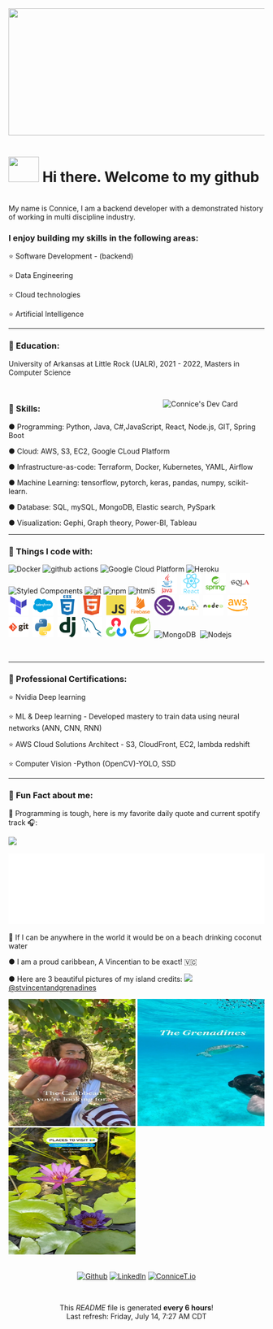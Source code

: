 
<div id="header" align="center">
  <img src="https://media.giphy.com/media/L1R1tvI9svkIWwpVYr/giphy.gif" width="1000", height= "250"/>
</div>


<h1><img src="https://emojis.slackmojis.com/emojis/images/1643514476/4594/blob-wave.gif?1643514476" width= "60" , height="50"/> Hi there. Welcome to my github </h1>

<div>
<p> </br> My name is Connice, I am a backend developer with a demonstrated history of working in multi discipline industry.</p>

<h3> I enjoy building my skills in the following areas: </h3>
<p>⭐️  Software Development - (backend) </p>
<p>⭐️  Data Engineering </p>
<p>⭐️  Cloud technologies </p>
<p>⭐️  Artificial Intelligence </p>
</div>
</p>

<div>
 <hr color="green" />
<h3> 🤖 Education: </h3>
<p> University of Arkansas at Little Rock (UALR), 2021 - 2022, Masters in Computer Science</p>
<br/>

<!-- markdownlint-disable MD033 -->
<a href="https://app.daily.dev/Connicee"><img src="https://api.daily.dev/devcards/519d988caa5e42f4b3f0d92e0b6fce36.png?r=x0a" width="200" align="right"  alt="Connice's Dev Card"/></a>
<!-- markdownlint-enable MD033 -->

<h3>🤖 Skills: </h3>

<p> ● Programming: Python, Java, C#,JavaScript, React, Node.js, GIT, Spring Boot </p>
<p> ● Cloud: AWS, S3, EC2, Google CLoud Platform </p>
<p> ● Infrastructure-as-code: Terraform, Docker, Kubernetes, YAML, Airflow</p>
<p> ● Machine Learning: tensorflow, pytorch, keras, pandas, numpy, scikit-learn.</p>
<p> ● Database: SQL, mySQL, MongoDB, Elastic search, PySpark </p>
<p> ● Visualization: Gephi, Graph theory, Power-BI, Tableau </p>
</div>


<div>
<hr color="green" />
<h3> 🤖 Things I code with: </h3>
<p>
  <img alt="Docker" src="https://img.shields.io/badge/-Docker-46a2f1?style=flat-square&logo=docker&logoColor=white" />
  <img alt="github actions" src="https://img.shields.io/badge/-Github_Actions-2088FF?style=flat-square&logo=github-actions&logoColor=white" />
  <img alt="Google Cloud Platform" src="https://img.shields.io/badge/-Google_Cloud_Platform-1a73e8?style=flat-square&logo=google-cloud&logoColor=white" />   
  <img alt="Heroku" src="https://img.shields.io/badge/-Heroku-430098?style=flat-square&logo=heroku&logoColor=white" />
  <img alt="Styled Components" src="https://img.shields.io/badge/-Styled_Components-db7092?style=flat-square&logo=styled-components&logoColor=white" />
  <img alt="git" src="https://img.shields.io/badge/-Git-F05032?style=flat-square&logo=git&logoColor=white" />
  <img alt="npm" src="https://img.shields.io/badge/-NPM-CB3837?style=flat-square&logo=npm&logoColor=white" />
  <img alt="html5" src="https://img.shields.io/badge/-HTML5-E34F26?style=flat-square&logo=html5&logoColor=white" />
  <img alt="Java" src="https://github.com/devicons/devicon/blob/master/icons/java/java-original-wordmark.svg" title="Java" width="40" height="40"/>&nbsp;
  <img src="https://github.com/devicons/devicon/blob/master/icons/react/react-original-wordmark.svg" title="React" alt="React" width="40" height="40"/>&nbsp;
  <img src="https://github.com/devicons/devicon/blob/master/icons/spring/spring-original-wordmark.svg" title="Spring" alt="Spring" width="40" height="40"/>&nbsp;
  <img src="https://github.com/devicons/devicon/blob/master/icons/sqlalchemy/sqlalchemy-original.svg" title="Sqlalchemy" alt="sqlalchemy" width="40" height="40"/>&nbsp;
  <img src="https://github.com/devicons/devicon/blob/master/icons/terraform/terraform-original.svg" title="terraform" alt="terraform" width="40" height="40"/>&nbsp;
  <img src="https://github.com/devicons/devicon/blob/master/icons/salesforce/salesforce-original.svg" title="salesforce" alt="salesforce" width="40" height="40"/>&nbsp;
  <img src="https://github.com/devicons/devicon/blob/master/icons/css3/css3-plain-wordmark.svg"  title="CSS3" alt="CSS" width="40" height="40"/>&nbsp;
  <img src="https://github.com/devicons/devicon/blob/master/icons/html5/html5-original.svg" title="HTML5" alt="HTML" width="40" height="40"/>&nbsp;
  <img src="https://github.com/devicons/devicon/blob/master/icons/javascript/javascript-original.svg" title="JavaScript" alt="JavaScript" width="40" height="40"/>&nbsp;
  <img src="https://github.com/devicons/devicon/blob/master/icons/firebase/firebase-plain-wordmark.svg" title="Firebase" alt="Firebase" width="40" height="40"/>&nbsp;
  <img src="https://github.com/devicons/devicon/blob/master/icons/gatsby/gatsby-original.svg" title="Gatsby"  alt="Gatsby" width="40" height="40"/>&nbsp;
  <img src="https://github.com/devicons/devicon/blob/master/icons/mysql/mysql-original-wordmark.svg" title="MySQL"  alt="MySQL" width="40" height="40"/>&nbsp;
  <img src="https://github.com/devicons/devicon/blob/master/icons/nodejs/nodejs-original-wordmark.svg" title="NodeJS" alt="NodeJS" width="40" height="40"/>&nbsp;
  <img src="https://github.com/devicons/devicon/blob/master/icons/amazonwebservices/amazonwebservices-plain-wordmark.svg" title="AWS" alt="AWS" width="40" height="40"/>&nbsp;
  <img src="https://github.com/devicons/devicon/blob/master/icons/git/git-original-wordmark.svg" title="Git" alt="Git" width="40" height="40"/>&nbsp;
  <img src="https://github.com/devicons/devicon/blob/master/icons/python/python-original.svg" title="python" alt="python" width="40" height="40"/>&nbsp;
  <img src="https://github.com/devicons/devicon/blob/master/icons/django/django-plain.svg" title="django" alt="django" width="40" height="40"/>&nbsp;
  <img src="https://github.com/devicons/devicon/blob/master/icons/mysql/mysql-original.svg" title="mysql" alt="mysql" width="40" height="40"/>&nbsp;
  <img src="https://github.com/devicons/devicon/blob/master/icons/opencv/opencv-original.svg" title="opencv" alt="opencv" width="40" height="40"/>&nbsp;
  <img src="https://github.com/devicons/devicon/blob/master/icons/spring/spring-original.svg" title="opencv" alt="opencv" width="40" height="40"/>&nbsp;
  <img alt="MongoDB" src="https://img.shields.io/badge/-MongoDB-13aa52?style=flat-square&logo=mongodb&logoColor=white" />&nbsp;
  <img alt="Nodejs" src="https://img.shields.io/badge/-Nodejs-43853d?style=flat-square&logo=Node.js&logoColor=white" />&nbsp;
</p>
</div>
<br/>


<hr color="green" />
<h3> 🤖 Professional Certifications: </h3>
<p> ⭐️ Nvidia Deep learning </p>
<p> ⭐️ ML & Deep learning - Developed mastery to train data using neural networks (ANN, CNN, RNN) </p>
<p> ⭐️ AWS Cloud Solutions Architect - S3, CloudFront, EC2, lambda redshift</p>
<p> ⭐️ Computer Vision -Python (OpenCV)-YOLO, SSD  </p>

<div>
 <hr color="green" />

<h3> 🤖 Fun Fact about me: </h3>
<p> 🧠 Programming is tough, here is my favorite daily quote and current spotify track 🎧:</p>
<!-- markdownlint-disable MD033 -->
<p align="left"><img src="https://quotes-github-readme.vercel.app/api?&theme=light)](https://github.com/piyushsuthar/github-readme-quotes"  width= "250" /></p>
</div>
<!-- markdownlint-disable MD033 -->


[![Spotify](https://github.com/ConniceT/ConniceT/blob/main/spotify.svg)](https://open.spotify.com/user/Konnice)


<p> 🥥 If I can be anywhere in the world it would be on a beach drinking coconut water <p>
<p> ● I am a proud caribbean, A Vincentian to be exact! 🇻🇨 </p>

<p> ● Here are 3 beautiful pictures of my island  credits:  <a href="https://www.instagram.com/stvincentandgrenadines/" target="_blank"><img src="https://upload.wikimedia.org/wikipedia/commons/thumb/e/e7/Instagram_logo_2016.svg/1024px-Instagram_logo_2016.svg.png" width="20"/> @stvincentandgrenadines</a></p>


<div>
  <img src="instagram_posts/post_0/post.jpg" width="250" height="250"/>
  <img src="instagram_posts/post_1/post.jpg" width="250" height="250"/>
  <img src="instagram_posts/post_2/post.jpg" width="250" height="250"/>
</div>

<br/>




<p align="center"><a href="https://github.com/ConniceT" target="_blank"><img alt="Github"src="https://img.shields.io/badge/GitHub-%2312100E.svg?&style=for-the-badge&logo=Github&logoColor=white" /></a>
<a href="https://www.linkedin.com/in/connice-trimmingham-7b9131158/" target="_blank"><img alt="LinkedIn" src="https://img.shields.io/badge/linkedin-%230077B5.svg?&style=for-the-badge&logo=linkedin&logoColor=white" /></a>
<a href="https://connicet.github.io/" target="_blank"><img alt="ConniceT.io" src="https://media.giphy.com/media/SpopD7IQN2gK3qN4jS/giphy.gif" width=70 height=28 /></a>

</p>

<p align="center"><img src="https://komarev.com/ghpvc/?username=ConniceT&style=flat-square&color=blue" alt=""/> </p>
<p align="center" >This <i>README</i> file is generated <b>every 6 hours</b>!</br>Last refresh: Friday, July 14, 7:27 AM CDT<br />
